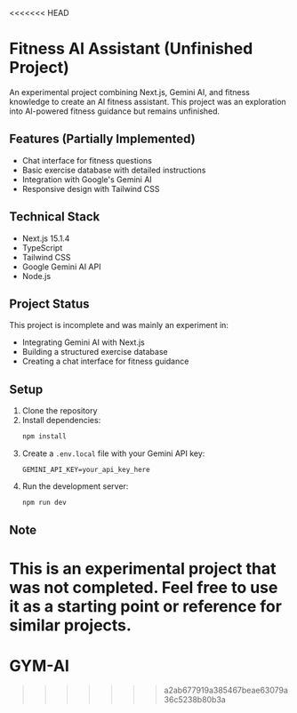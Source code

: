 <<<<<<< HEAD
# Fitness AI Assistant (Unfinished Project)

An experimental project combining Next.js, Gemini AI, and fitness knowledge to create an AI fitness assistant. This project was an exploration into AI-powered fitness guidance but remains unfinished.

## Features (Partially Implemented)

- Chat interface for fitness questions
- Basic exercise database with detailed instructions
- Integration with Google's Gemini AI
- Responsive design with Tailwind CSS

## Technical Stack

- Next.js 15.1.4
- TypeScript
- Tailwind CSS
- Google Gemini AI API
- Node.js

## Project Status

This project is incomplete and was mainly an experiment in:
- Integrating Gemini AI with Next.js
- Building a structured exercise database
- Creating a chat interface for fitness guidance

## Setup

1. Clone the repository
2. Install dependencies:
   ```bash
   npm install
   ```
3. Create a `.env.local` file with your Gemini API key:
   ```
   GEMINI_API_KEY=your_api_key_here
   ```
4. Run the development server:
   ```bash
   npm run dev
   ```

## Note

This is an experimental project that was not completed. Feel free to use it as a starting point or reference for similar projects.
=======
# GYM-AI
>>>>>>> a2ab677919a385467beae63079a36c5238b80b3a
